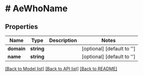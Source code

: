 # # AeWhoName

## Properties

Name | Type | Description | Notes
------------ | ------------- | ------------- | -------------
**domain** | **string** |  | [optional] [default to '']
**name** | **string** |  | [optional] [default to '']

[[Back to Model list]](../../README.md#models) [[Back to API list]](../../README.md#endpoints) [[Back to README]](../../README.md)
